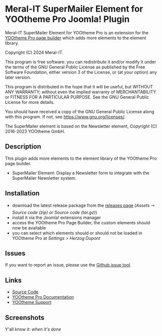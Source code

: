 # Meral-IT SuperMailer Element for YOOtheme Pro Joomla! Plugin

Meral-IT SuperMailer Element for YOOtheme Pro is an extension for the [YOOtheme Pro page builder](https://yootheme.com/page-builder) which adds more elements to the element library.

Copyright (C) 2024 Meral-IT.

This program is free software: you can redistribute it and/or modify
it under the terms of the GNU General Public License as published by
the Free Software Foundation, either version 3 of the License, or
(at your option) any later version.

This program is distributed in the hope that it will be useful,
but WITHOUT ANY WARRANTY; without even the implied warranty of
MERCHANTABILITY or FITNESS FOR A PARTICULAR PURPOSE. See the
GNU General Public License for more details.

You should have received a copy of the GNU General Public License
along with this program. If not, see <https://www.gnu.org/licenses/>.

The SuperMailer element is based on the Newsletter element, Copyright (C) 2016-2023 YOOtheme GmbH.

## Description

This plugin adds more elements to the element library of the YOOtheme Pro page builder.

- SuperMailer Element: Display a Newsletter form to integrate with the SuperMailer Newsletter system.

## Installation

- download the latest release package from the [releases page](https://github.com/NecatiMeral/yootheme-supermailer/releases) (*Assets 🠖 Source code (zip) or Source code (tar.gz)*)
- install it via the Joomla! extensions manager
- access the YOOtheme Pro Page Builder, the custom elements should now be available
- you can select which elements should or should not be loaded in YOOtheme Pro at *Settings > Herzog Dupont*

## Issues

If you want to report an issue, please use the [Github issue tool](https://github.com/NecatiMeral/yootheme-supermailer/issues).

## Links

- [Source Code](https://github.com/NecatiMeral/yootheme-supermailer)
- [YOOtheme Pro Documentation](https://yootheme.com/support/yootheme-pro/joomla/introduction)
- [YOOtheme Support](https://yootheme.com/support)

## Screenshots

Y'all know it: *when it's done*
